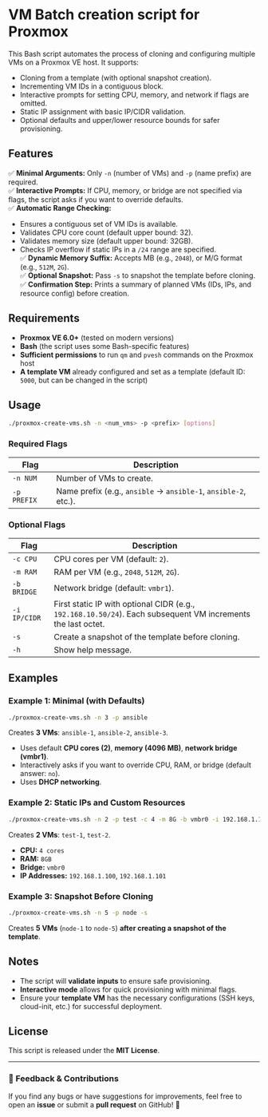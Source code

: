 # VM Batch creation script for Proxmox

This Bash script automates the process of cloning and configuring multiple VMs on a Proxmox VE host. It supports:

- Cloning from a template (with optional snapshot creation).
- Incrementing VM IDs in a contiguous block.
- Interactive prompts for setting CPU, memory, and network if flags are omitted.
- Static IP assignment with basic IP/CIDR validation.
- Optional defaults and upper/lower resource bounds for safer provisioning.

## Features

✅ **Minimal Arguments:** Only `-n` (number of VMs) and `-p` (name prefix) are required.  
✅ **Interactive Prompts:** If CPU, memory, or bridge are not specified via flags, the script asks if you want to override defaults.  
✅ **Automatic Range Checking:**
   - Ensures a contiguous set of VM IDs is available.
   - Validates CPU core count (default upper bound: 32).
   - Validates memory size (default upper bound: 32GB).
   - Checks IP overflow if static IPs in a `/24` range are specified.  
✅ **Dynamic Memory Suffix:** Accepts MB (e.g., `2048`), or M/G format (e.g., `512M`, `2G`).  
✅ **Optional Snapshot:** Pass `-s` to snapshot the template before cloning.  
✅ **Confirmation Step:** Prints a summary of planned VMs (IDs, IPs, and resource config) before creation.  

## Requirements

- **Proxmox VE 6.0+** (tested on modern versions)
- **Bash** (the script uses some Bash-specific features)
- **Sufficient permissions** to run `qm` and `pvesh` commands on the Proxmox host
- **A template VM** already configured and set as a template (default ID: `5000`, but can be changed in the script)

## Usage

```sh
./proxmox-create-vms.sh -n <num_vms> -p <prefix> [options]
```

### Required Flags

| Flag  | Description |
|-------|-------------|
| `-n NUM` | Number of VMs to create. |
| `-p PREFIX` | Name prefix (e.g., `ansible` → `ansible-1`, `ansible-2`, etc.). |

### Optional Flags

| Flag  | Description |
|-------|-------------|
| `-c CPU` | CPU cores per VM (default: `2`). |
| `-m RAM` | RAM per VM (e.g., `2048`, `512M`, `2G`). |
| `-b BRIDGE` | Network bridge (default: `vmbr1`). |
| `-i IP/CIDR` | First static IP with optional CIDR (e.g., `192.168.10.50/24`). Each subsequent VM increments the last octet. |
| `-s` | Create a snapshot of the template before cloning. |
| `-h` | Show help message. |

## Examples

### Example 1: Minimal (with Defaults)

```sh
./proxmox-create-vms.sh -n 3 -p ansible
```

Creates **3 VMs**: `ansible-1`, `ansible-2`, `ansible-3`.
- Uses default **CPU cores (2)**, **memory (4096 MB)**, **network bridge (vmbr1)**.
- Interactively asks if you want to override CPU, RAM, or bridge (default answer: `no`).
- Uses **DHCP networking**.

### Example 2: Static IPs and Custom Resources

```sh
./proxmox-create-vms.sh -n 2 -p test -c 4 -m 8G -b vmbr0 -i 192.168.1.100/24
```

Creates **2 VMs**: `test-1`, `test-2`.
- **CPU:** `4 cores`
- **RAM:** `8GB`
- **Bridge:** `vmbr0`
- **IP Addresses:** `192.168.1.100`, `192.168.1.101`

### Example 3: Snapshot Before Cloning

```sh
./proxmox-create-vms.sh -n 5 -p node -s
```

Creates **5 VMs** (`node-1` to `node-5`) **after creating a snapshot of the template**.

## Notes

- The script will **validate inputs** to ensure safe provisioning.
- **Interactive mode** allows for quick provisioning with minimal flags.
- Ensure your **template VM** has the necessary configurations (SSH keys, cloud-init, etc.) for successful deployment.

## License

This script is released under the **MIT License**.

---

### 📢 Feedback & Contributions
If you find any bugs or have suggestions for improvements, feel free to open an **issue** or submit a **pull request** on GitHub! 🚀

